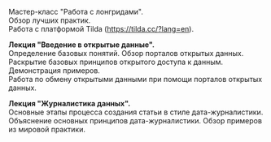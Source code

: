 Мастер-класс "Работа с лонгридами".    
Обзор лучших практик.    
Работа с платформой Tilda (https://tilda.cc/?lang=en).    

**Лекция "Введение в открытые данные".**    
Определение базовых понятий. Обзор порталов открытых данных. Раскрытие базовых принципов открытого доступа к данным.    
Демонстрация примеров.    
Работа по обмену открытыми данными при помощи порталов открытых данных.    

**Лекция "Журналистика данных".**    
Основные этапы процесса создания статьи в стиле дата-журналистики.     
Объяснение основных принципов дата-журналистики. Обзор примеров из мировой практики.
